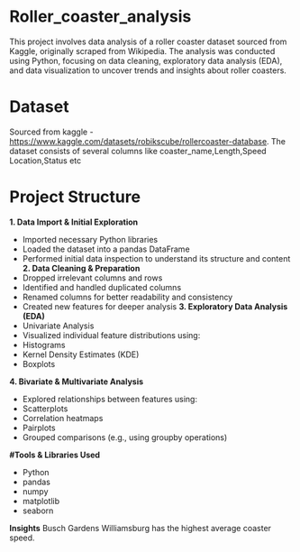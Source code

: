 # Roller_coaster_analysis
This project involves data analysis of a roller coaster dataset sourced from Kaggle, originally scraped from Wikipedia.  The analysis was conducted using Python, focusing on data cleaning, exploratory data analysis (EDA), and data visualization to uncover trends and insights about roller coasters.

# Dataset
Sourced from kaggle - https://www.kaggle.com/datasets/robikscube/rollercoaster-database. 
The dataset consists of several columns like coaster_name,Length,Speed	Location,Status etc

# Project Structure
**1. Data Import & Initial Exploration**
- Imported necessary Python libraries
- Loaded the dataset into a pandas DataFrame
- Performed initial data inspection to understand its structure and content
**2. Data Cleaning & Preparation**
- Dropped irrelevant columns and rows
- Identified and handled duplicated columns
- Renamed columns for better readability and consistency
- Created new features for deeper analysis
**3. Exploratory Data Analysis (EDA)**
- Univariate Analysis
- Visualized individual feature distributions using:
- Histograms
- Kernel Density Estimates (KDE)
- Boxplots

**4. Bivariate & Multivariate Analysis**
- Explored relationships between features using:
- Scatterplots
- Correlation heatmaps
- Pairplots
- Grouped comparisons (e.g., using groupby operations)

**#Tools & Libraries Used**
- Python
- pandas
- numpy
- matplotlib
- seaborn

**Insights**
Busch Gardens Williamsburg has the highest average coaster speed.



